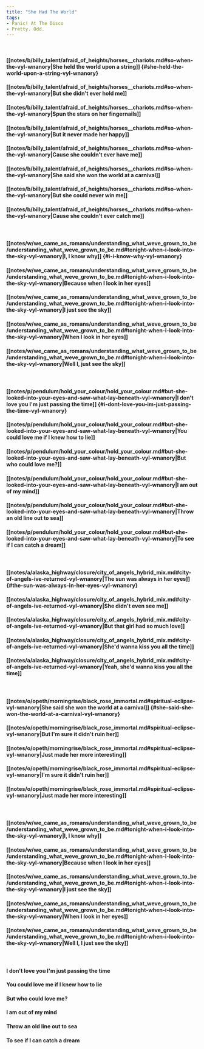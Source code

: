 ```yaml
---
title: "She Had The World"
tags:
- Panic! At The Disco
- Pretty. Odd.
---
```

&nbsp;
#### [[notes/b/billy_talent/afraid_of_heights/horses__chariots.md#so-when-the-vyl-wnanory|She held the world upon a string]] {#she-held-the-world-upon-a-string-vyl-wnanory}
#### [[notes/b/billy_talent/afraid_of_heights/horses__chariots.md#so-when-the-vyl-wnanory|But she didn't ever hold me]]
#### [[notes/b/billy_talent/afraid_of_heights/horses__chariots.md#so-when-the-vyl-wnanory|Spun the stars on her fingernails]]
#### [[notes/b/billy_talent/afraid_of_heights/horses__chariots.md#so-when-the-vyl-wnanory|But it never made her happy]]
#### [[notes/b/billy_talent/afraid_of_heights/horses__chariots.md#so-when-the-vyl-wnanory|Cause she couldn't ever have me]]
#### [[notes/b/billy_talent/afraid_of_heights/horses__chariots.md#so-when-the-vyl-wnanory|She said she won the world at a carnival]]
#### [[notes/b/billy_talent/afraid_of_heights/horses__chariots.md#so-when-the-vyl-wnanory|But she could never win me]]
#### [[notes/b/billy_talent/afraid_of_heights/horses__chariots.md#so-when-the-vyl-wnanory|Cause she couldn't ever catch me]]
&nbsp;
#### [[notes/w/we_came_as_romans/understanding_what_weve_grown_to_be/understanding_what_weve_grown_to_be.md#tonight-when-i-look-into-the-sky-vyl-wnanory|I, I know why]] {#i-i-know-why-vyl-wnanory}
#### [[notes/w/we_came_as_romans/understanding_what_weve_grown_to_be/understanding_what_weve_grown_to_be.md#tonight-when-i-look-into-the-sky-vyl-wnanory|Because when I look in her eyes]]
#### [[notes/w/we_came_as_romans/understanding_what_weve_grown_to_be/understanding_what_weve_grown_to_be.md#tonight-when-i-look-into-the-sky-vyl-wnanory|I just see the sky]]
#### [[notes/w/we_came_as_romans/understanding_what_weve_grown_to_be/understanding_what_weve_grown_to_be.md#tonight-when-i-look-into-the-sky-vyl-wnanory|When I look in her eyes]]
#### [[notes/w/we_came_as_romans/understanding_what_weve_grown_to_be/understanding_what_weve_grown_to_be.md#tonight-when-i-look-into-the-sky-vyl-wnanory|Well I, just see the sky]]
&nbsp;
#### [[notes/p/pendulum/hold_your_colour/hold_your_colour.md#but-she-looked-into-your-eyes-and-saw-what-lay-beneath-vyl-wnanory|I don't love you I'm just passing the time]] {#i-dont-love-you-im-just-passing-the-time-vyl-wnanory}
#### [[notes/p/pendulum/hold_your_colour/hold_your_colour.md#but-she-looked-into-your-eyes-and-saw-what-lay-beneath-vyl-wnanory|You could love me if I knew how to lie]]
#### [[notes/p/pendulum/hold_your_colour/hold_your_colour.md#but-she-looked-into-your-eyes-and-saw-what-lay-beneath-vyl-wnanory|But who could love me?]]
#### [[notes/p/pendulum/hold_your_colour/hold_your_colour.md#but-she-looked-into-your-eyes-and-saw-what-lay-beneath-vyl-wnanory|I am out of my mind]]
#### [[notes/p/pendulum/hold_your_colour/hold_your_colour.md#but-she-looked-into-your-eyes-and-saw-what-lay-beneath-vyl-wnanory|Throw an old line out to sea]]
#### [[notes/p/pendulum/hold_your_colour/hold_your_colour.md#but-she-looked-into-your-eyes-and-saw-what-lay-beneath-vyl-wnanory|To see if I can catch a dream]]
&nbsp;
#### [[notes/a/alaska_highway/closure/city_of_angels_hybrid_mix.md#city-of-angels-ive-returned-vyl-wnanory|The sun was always in her eyes]] {#the-sun-was-always-in-her-eyes-vyl-wnanory}
#### [[notes/a/alaska_highway/closure/city_of_angels_hybrid_mix.md#city-of-angels-ive-returned-vyl-wnanory|She didn't even see me]]
#### [[notes/a/alaska_highway/closure/city_of_angels_hybrid_mix.md#city-of-angels-ive-returned-vyl-wnanory|But that girl had so much love]]
#### [[notes/a/alaska_highway/closure/city_of_angels_hybrid_mix.md#city-of-angels-ive-returned-vyl-wnanory|She'd wanna kiss you all the time]]
#### [[notes/a/alaska_highway/closure/city_of_angels_hybrid_mix.md#city-of-angels-ive-returned-vyl-wnanory|Yeah, she'd wanna kiss you all the time]]
&nbsp;
#### [[notes/o/opeth/morningrise/black_rose_immortal.md#spiritual-eclipse-vyl-wnanory|She said she won the world at a carnival]] {#she-said-she-won-the-world-at-a-carnival-vyl-wnanory}
#### [[notes/o/opeth/morningrise/black_rose_immortal.md#spiritual-eclipse-vyl-wnanory|But I'm sure it didn't ruin her]]
#### [[notes/o/opeth/morningrise/black_rose_immortal.md#spiritual-eclipse-vyl-wnanory|Just made her more interesting]]
#### [[notes/o/opeth/morningrise/black_rose_immortal.md#spiritual-eclipse-vyl-wnanory|I'm sure it didn't ruin her]]
#### [[notes/o/opeth/morningrise/black_rose_immortal.md#spiritual-eclipse-vyl-wnanory|Just made her more interesting]]
&nbsp;
#### [[notes/w/we_came_as_romans/understanding_what_weve_grown_to_be/understanding_what_weve_grown_to_be.md#tonight-when-i-look-into-the-sky-vyl-wnanory|I, I know why]]
#### [[notes/w/we_came_as_romans/understanding_what_weve_grown_to_be/understanding_what_weve_grown_to_be.md#tonight-when-i-look-into-the-sky-vyl-wnanory|Because when I look in her eyes]]
#### [[notes/w/we_came_as_romans/understanding_what_weve_grown_to_be/understanding_what_weve_grown_to_be.md#tonight-when-i-look-into-the-sky-vyl-wnanory|I just see the sky]]
#### [[notes/w/we_came_as_romans/understanding_what_weve_grown_to_be/understanding_what_weve_grown_to_be.md#tonight-when-i-look-into-the-sky-vyl-wnanory|When I look in her eyes]]
#### [[notes/w/we_came_as_romans/understanding_what_weve_grown_to_be/understanding_what_weve_grown_to_be.md#tonight-when-i-look-into-the-sky-vyl-wnanory|Well I, I just see the sky]]
&nbsp;
#### I don't love you I'm just passing the time
#### You could love me if I knew how to lie
#### But who could love me?
#### I am out of my mind
#### Throw an old line out to sea
#### To see if I can catch a dream
